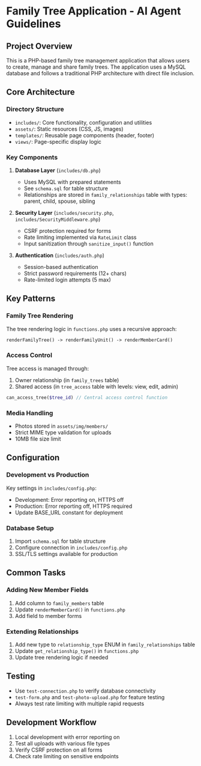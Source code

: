 # Family Tree Application - AI Agent Guidelines

## Project Overview
This is a PHP-based family tree management application that allows users to create, manage and share family trees. The application uses a MySQL database and follows a traditional PHP architecture with direct file inclusion.

## Core Architecture

### Directory Structure
- `includes/`: Core functionality, configuration and utilities
- `assets/`: Static resources (CSS, JS, images)
- `templates/`: Reusable page components (header, footer)
- `views/`: Page-specific display logic

### Key Components
1. **Database Layer** (`includes/db.php`)
   - Uses MySQL with prepared statements
   - See `schema.sql` for table structure
   - Relationships are stored in `family_relationships` table with types: parent, child, spouse, sibling

2. **Security Layer** (`includes/security.php`, `includes/SecurityMiddleware.php`)
   - CSRF protection required for forms
   - Rate limiting implemented via `RateLimit` class
   - Input sanitization through `sanitize_input()` function

3. **Authentication** (`includes/auth.php`)
   - Session-based authentication
   - Strict password requirements (12+ chars)
   - Rate-limited login attempts (5 max)

## Key Patterns

### Family Tree Rendering
The tree rendering logic in `functions.php` uses a recursive approach:
```php
renderFamilyTree() -> renderFamilyUnit() -> renderMemberCard()
```

### Access Control
Tree access is managed through:
1. Owner relationship (in `family_trees` table)
2. Shared access (in `tree_access` table with levels: view, edit, admin)
```php
can_access_tree($tree_id) // Central access control function
```

### Media Handling
- Photos stored in `assets/img/members/`
- Strict MIME type validation for uploads
- 10MB file size limit

## Configuration

### Development vs Production
Key settings in `includes/config.php`:
- Development: Error reporting on, HTTPS off
- Production: Error reporting off, HTTPS required
- Update BASE_URL constant for deployment

### Database Setup
1. Import `schema.sql` for table structure
2. Configure connection in `includes/config.php`
3. SSL/TLS settings available for production

## Common Tasks

### Adding New Member Fields
1. Add column to `family_members` table
2. Update `renderMemberCard()` in `functions.php`
3. Add field to member forms

### Extending Relationships
1. Add new type to `relationship_type` ENUM in `family_relationships` table
2. Update `get_relationship_type()` in `functions.php`
3. Update tree rendering logic if needed

## Testing
- Use `test-connection.php` to verify database connectivity
- `test-form.php` and `test-photo-upload.php` for feature testing
- Always test rate limiting with multiple rapid requests

## Development Workflow
1. Local development with error reporting on
2. Test all uploads with various file types
3. Verify CSRF protection on all forms
4. Check rate limiting on sensitive endpoints
